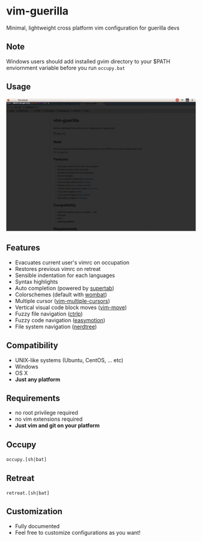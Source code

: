 # vim-guerilla
Minimal, lightweight cross platform vim configuration for guerilla devs

## Note
Windows users should add installed gvim directory to your $PATH
enviornment variable before you run `occupy.bat`

## Usage
![usage cast](./cast.gif)

## Features
- Evacuates current user's vimrc on occupation
- Restores previous vimrc on retreat
- Sensible indentation for each languages
- Syntax highlights
- Auto completion (powered by [supertab])
- Colorschemes (default with [wombat])
- Multiple cursor ([vim-multiple-cursors])
- Vertical visual code block moves ([vim-move])
- Fuzzy file navigation ([ctrlp])
- Fuzzy code navigation ([easymotion])
- File system navigation ([nerdtree])

## Compatibility
- UNIX-like systems (Ubuntu, CentOS, ... etc)
- Windows
- OS X
- **Just any platform**

## Requirements
- no root privilege required
- no vim extensions required
- **Just vim and git on your platform**

## Occupy

`occupy.[sh|bat]`

## Retreat

`retreat.[sh|bat]`

## Customization
- Fully documented
- Feel free to customize configurations as you want!


[wombat]: https://github.com/dsolstad/vim-wombat256i
[supertab]: https://github.com/ervandew/supertab
[ctrlp]: https://github.com/kien/ctrlp.vim
[easymotion]: https://github.com/easymotion/vim-easymotion
[nerdtree]: https://github.com/scrooloose/nerdtree
[vim-move]: https://github.com/kuc2477/vim-move
[vim-multiple-cursors]: https://github.com/terryma/vim-multiple-cursors
